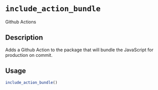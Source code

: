 # `include_action_bundle`

Github Actions


## Description

Adds a Github Action to the package that will bundle
 the JavaScript for production on commit.


## Usage

```r
include_action_bundle()
```


